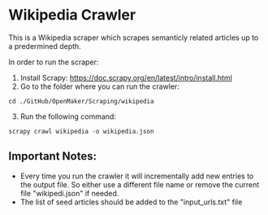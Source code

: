 # Wikipedia Crawler
This is a Wikipedia scraper which scrapes semanticly related articles up to a predermined depth.

In order to run the scraper:
1. Install Scrapy: https://doc.scrapy.org/en/latest/intro/install.html
2. Go to the folder where you can run the crawler:
```
cd ./GitHub/OpenMaker/Scraping/wikipedia
```
3. Run the following command: 
```
scrapy crawl wikipedia -o wikipedia.json
```

## Important Notes:
* Every time you run the crawler it will incrementally add new entries to the output file. So either use a different file name or remove the current file "wikipedi.json" if needed.
* The list of seed articles should be added to the "input_urls.txt" file
